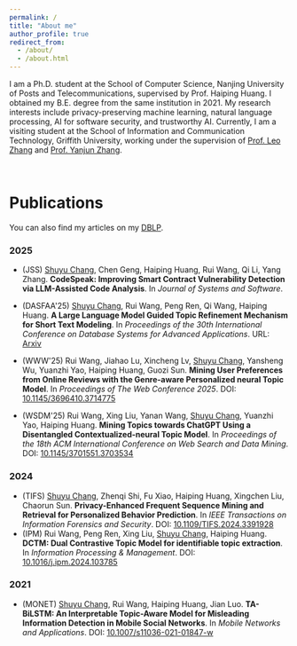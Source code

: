 ```yaml
---
permalink: /
title: "About me"
author_profile: true
redirect_from: 
  - /about/
  - /about.html
---
```


I am a Ph.D. student at the School of Computer Science, Nanjing University of Posts and Telecommunications, supervised by Prof. Haiping Huang. I obtained my B.E. degree from the same institution in 2021. My research interests include privacy-preserving machine learning, natural language processing, AI for software security, and trustworthy AI. Currently, I am a visiting student at the School of Information and Communication Technology, Griffith University, working under the supervision of [Prof. Leo Zhang](https://leozhangcs.github.io/) and [Prof. Yanjun Zhang](https://profiles.uts.edu.au/Yanjun.Zhang).

<br>

# Publications 

You can also find my articles on my [DBLP](https://dblp.uni-trier.de/pid/314/4070.html). 
### 2025
- (JSS) <u>Shuyu Chang</u>, Chen Geng, Haiping Huang, Rui Wang, Qi Li, Yang Zhang. **CodeSpeak: Improving Smart Contract Vulnerability Detection via LLM-Assisted Code Analysis**. In *Journal of Systems and Software*.

- (DASFAA'25) <u>Shuyu Chang</u>, Rui Wang, Peng Ren, Qi Wang, Haiping Huang. **A Large Language Model Guided Topic Refinement Mechanism for Short Text Modeling**. In *Proceedings of the 30th International Conference on Database Systems for Advanced Applications*. URL: [Arxiv](https://arxiv.org/abs/2403.17706)


- (WWW'25) Rui Wang, Jiahao Lu, Xincheng Lv, <u>Shuyu Chang</u>, Yansheng Wu, Yuanzhi Yao, Haiping Huang, Guozi Sun. **Mining User Preferences from Online Reviews with the Genre-aware Personalized neural Topic Model**. In *Proceedings of The Web Conference 2025*. DOI: [10.1145/3696410.3714775](https://doi.org/10.1145/3696410.3714775)


- (WSDM'25) Rui Wang, Xing Liu, Yanan Wang, <u>Shuyu Chang</u>, Yuanzhi Yao, Haiping Huang. **Mining Topics towards ChatGPT Using a Disentangled Contextualized-neural Topic Model**. In *Proceedings of the 18th ACM International Conference on Web Search and Data Mining*. DOI: [10.1145/3701551.3703534](https://doi.org/10.1145/3701551.3703534)

### 2024

- (TIFS) <u>Shuyu Chang</u>, Zhenqi Shi, Fu Xiao, Haiping Huang, Xingchen Liu, Chaorun Sun. **Privacy-Enhanced Frequent Sequence Mining and Retrieval for Personalized Behavior Prediction**. In *IEEE Transactions on Information Forensics and Security*. DOI: [10.1109/TIFS.2024.3391928](https://doi.org/10.1109/TIFS.2024.3391928)
- (IPM) Rui Wang, Peng Ren, Xing Liu, <u>Shuyu Chang</u>, Haiping Huang. **DCTM: Dual Contrastive Topic Model for identifiable topic extraction**. In *Information Processing & Management*. DOI: [10.1016/j.ipm.2024.103785](https://doi.org/10.1016/j.ipm.2024.103785)

### 2021

- (MONET) <u>Shuyu Chang</u>, Rui Wang, Haiping Huang, Jian Luo. **TA-BiLSTM: An Interpretable Topic-Aware Model for Misleading Information Detection in Mobile Social Networks**. In *Mobile Networks and Applications*. DOI: [10.1007/s11036-021-01847-w](https://doi.org/10.1007/s11036-021-01847-w)



